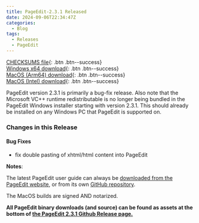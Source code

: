 ```yaml
---
title: PageEdit-2.3.1 Released
date: 2024-09-06T22:34:47Z
categories:
  - Blog
tags:
  - Releases
  - PageEdit
---
```


[CHECKSUMS file](https://github.com/Sigil-Ebook/PageEdit/releases/download/2.3.1/PageEdit-2.3.1-CHECKSUMS.sha256.txt){: .btn .btn--success}<br/>
[Windows x64 download](https://github.com/Sigil-Ebook/PageEdit/releases/download/2.3.1/PageEdit-2.3.1-Windows-x64-Setup.exe){: .btn .btn--success}<br/>
[MacOS (Arm64) download](https://github.com/Sigil-Ebook/PageEdit/releases/download/2.3.1/PageEdit.app-2.3.1-Mac-arm64.txz){: .btn .btn--success}<br/>
[MacOS (Intel) download](https://github.com/Sigil-Ebook/PageEdit/releases/download/2.3.1/PageEdit.app-2.3.1-Mac-x86_64.txz){: .btn .btn--success}

PageEdit version 2.3.1 is primarily a bug-fix release. Also note that the Microsoft VC++ runtime redistributable is no longer being bundled in the PageEdit Windows installer starting with version 2.3.1. This should already be installed on any Windows PC that PageEdit is supported on.

### Changes in this Release
#### Bug Fixes
- fix double pasting of xhtml/html content into PageEdit

__Notes__:

The latest PageEdit user guide can always be [downloaded from the PageEdit website](https://sigil-ebook.com/pageedit/guide), or from its own [GitHub repository](https://github.com/Sigil-Ebook/pageedit-user-guide/releases/latest).

The MacOS builds are signed AND notarized.

__All PageEdit binary downloads (and source) can be found as assets at the bottom of [the PageEdit 2.3.1 Github Release page.](https://github.com/Sigil-Ebook/PageEdit/releases/tag/2.3.1)__


